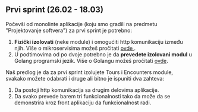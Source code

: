 ## Prvi sprint (26.02 - 18.03)

Počevši od monolinte aplikacije (koju smo gradili na predmetu "Projektovanje softvera") za prvi sprint je potrebno:
1. <b>Fizički izolovati</b> (neke module) i omogućiti http komunikaciju između njih. Više o mikroservisima možeš pročitati <a href='https://github.com/lukaDoric/SOA/blob/main/S1/mikroservisi.md'>ovde </a>.
2. U podtimovima od po dvoje potrebno je da <b>prevedete izolovani modul</b> u Golang programski jezik. Više o Golangu možeš pročitati <a href='https://github.com/lukaDoric/SOA/blob/main/S1/golang.md'>ovde</a>.

Naš predlog je da za prvi sprint izolujete Tours i Encounters module, svakako možete odabrati i druge ali bitno je ispuniti dva zahteva:
1. Da postoji http komunikacija sa drugim delovima aplikacije.
2. Da svako prevede barem tri funkcionalnosti tako da može da se demonstrira kroz front aplikaciju da funkcionalnost radi.
